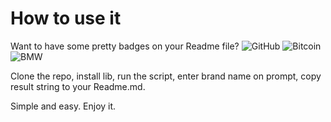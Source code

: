 # How to use it

Want to have some pretty badges on your Readme file?
![GitHub](https://img.shields.io/badge/-github-181717?logo=github&logoColor=white)
![Bitcoin](https://img.shields.io/badge/-bitcoin-F7931A?logo=bitcoin&logoColor=white)
![BMW](https://img.shields.io/badge/-bmw-0066B1?logo=bmw&logoColor=white)

Clone the repo, install lib, run the script, enter brand name on prompt, copy result string to your Readme.md.

Simple and easy. Enjoy it.